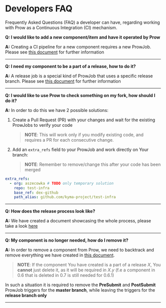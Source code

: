 # Developers FAQ
Frequently Asked Questions (FAQ) a developer can have, regarding working with Prow as a Continuous Integration (CI) mechanism.

**Q: I would like to add a new component/item and have it operated by Prow**

**A:** Creating a CI pipeline for a new component requires a new ProwJob. Please see [this document](create-component-jobs.md) for further information

---
**Q: I need my component to be a part of a release, how to do it?**

**A:** A release job is a special kind of ProwJob that uses a specific release branch. Please see [this document](create-release-jobs.md) for further information

---
**Q: I would like to use Prow to check something on my fork, how should I do it?**

**A:** In order to do this we have 2 possible solutions:

1. Create a Pull Request (PR) with your changes and wait for the existing ProwJobs to verify your code

	> **NOTE**: This will work only if you modify existing code, and requires a PR for each consecutive change.

2. Add an `extra_refs` field to your ProwJob and work directly on Your branch:

	> **NOTE**: Remember to remove/change this after your code has been merged

```yaml
extra_refs:
  - org: aszecowka # TODO only temporary solution
    repo: test-infra
    base_ref: dex-github
    path_alias: github.com/kyma-project/test-infra
```

---
**Q: How does the release process look like?**

**A:** We have created a document showcasing the whole process, please take a look [here](release-process.md)

---
**Q: My component is no longer needed, how do I remove it?**

**A:** In order to remove a component from Prow, we need to backtrack and remove everything we have created in [this document](create-component-jobs.md). 

> **NOTE**: If the component You have created is a part of a release *X*, You **cannot** just delete it, as it will be required in *X.y* (f.e a component in 0.6 that is deleted in 0.7 is still needed for 0.6.1)

In such a situation it is required to remove the **PreSubmit** and **PostSubmit** ProwJob triggers for the **master branch**, while leaving the triggers for the **release branch only**

---
